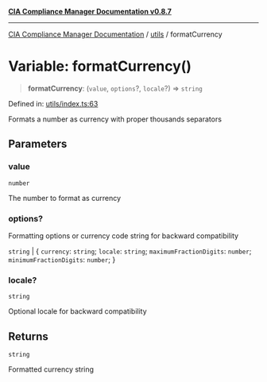 [**CIA Compliance Manager Documentation v0.8.7**](../../README.md)

***

[CIA Compliance Manager Documentation](../../modules.md) / [utils](../README.md) / formatCurrency

# Variable: formatCurrency()

> **formatCurrency**: (`value`, `options`?, `locale`?) => `string`

Defined in: [utils/index.ts:63](https://github.com/Hack23/cia-compliance-manager/blob/c1b03266cad85c2f58531e3fd0aea147fa649ae0/src/utils/index.ts#L63)

Formats a number as currency with proper thousands separators

## Parameters

### value

`number`

The number to format as currency

### options?

Formatting options or currency code string for backward compatibility

`string` | \{ `currency`: `string`; `locale`: `string`; `maximumFractionDigits`: `number`; `minimumFractionDigits`: `number`; \}

### locale?

`string`

Optional locale for backward compatibility

## Returns

`string`

Formatted currency string
